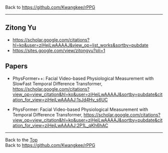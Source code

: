 Back to https://github.com/Kwangkee/rPPG
***

## Zitong Yu
- https://scholar.google.com/citations?hl=ko&user=ziHejLwAAAAJ&view_op=list_works&sortby=pubdate
- https://sites.google.com/view/zitongyu?pli=1

## Papers
- PhysFormer++: Facial Video-based Physiological Measurement with SlowFast Temporal Difference Transformer, https://scholar.google.com/citations?view_op=view_citation&hl=ko&user=ziHejLwAAAAJ&sortby=pubdate&citation_for_view=ziHejLwAAAAJ:1sJd4Hv_s6UC

- PhysFormer: Facial Video-based Physiological Measurement with Temporal Difference Transformer, https://scholar.google.com/citations?view_op=view_citation&hl=ko&user=ziHejLwAAAAJ&sortby=pubdate&citation_for_view=ziHejLwAAAAJ:2P1L_qKh6hAC

***
Back to the [Top](#)  
Back to https://github.com/Kwangkee/rPPG
